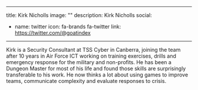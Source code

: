 
---
title: Kirk Nicholls
image: ""
description: Kirk Nicholls
social:


  - name: twitter
    icon: fa-brands fa-twitter
    link: https://twitter.com/@goatindex



---

Kirk is a Security Consultant at TSS Cyber in Canberra, joining the team after 10 years in Air Force ICT working on training exercises, drills and emergency response for the military and non-profits. He has been a Dungeon Master for most of his life and found those skills are surprisingly transferable to his work. He now thinks a lot about using games to improve teams, communicate complexity and evaluate responses to crisis.